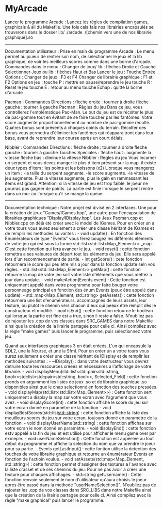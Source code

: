 # MyArcade

Lancer le programme Arcade :
Lancez les règles de compilation games, graphicals & all du Makefile.
Une fois cela fais nos librairies encapsulés se trouverons dans le dosser lib/
./arcade ./[chemin vers une de nos librairie graphique].so
_________________________________________________________________________________________________________________________________________________________________________

Documentation utilisateur :
Prise en main du programme Arcade :
Le menu permet au joueur de rentrer son nom, de selectionner le jeux et la lib graphique, de voir les meilleurs scores comme dans une borne d'arcade.
Commandes dans le menu :
     Changer de jeux/ lib : flèches Droite et Gauche
     Selectionner Jeux ou lib : flèches Haut et Bas
     Lancer le jeu : Touche Entrée
Options :
	Changer de jeux : F3 et F4
    Changer de librairie graphique : F1 et F2
Options en jeu :
	touche P : mettre en pause/reprendre le jeu
	touche R : Reset le jeu
	touche E : retour au menu
	touche Echap : quitte la borne d'arcade

Pacman : Commandes
Directions :
	flèche droite : tourner à droite
	flèche gauche : tourner à gauche
Pacman : Règles du jeu
Dans ce jeu, vous controllerez l'emblématique Pac-Man. Le but du jeu est de récolter
le plus de pac-gomme tout en évitant de se faire toucher par les fantômes. Votre score
augmente proportionnellement au nombre de pac-gomme récolté.
Quatres bonus sont présents à chaques coints du terrain.
Récolter ces bonus vous permettra d'éliminer les fantômes qui réapparaitront dans leur
base, avant de reprendre leur course après un court délais.

Nibbler : Commandes
Directions :
	flèche droite : tourner à droite
	flèche gauche : tourner à gauche
Touches Spéciales :
	flèche haut : augmente la vitesse
	flèche bas : diminue la vitesse
Nibbler : Règles du jeu
Vous incarner un serpent et vous devez manger le plus d'item présent sur la map.
il existe deux types d'item : les points et les boissons (x2)
L'orsque vous mangerez un item :
	 -la taille du serpent augmente.
	 -le score augmente.
	 -la vitesse de jeu augmente.
Plus la vitesse augmente, plus le gain en rammassant les items est grand.
Attention, si la vitesse de jeu est trop faible, le joeur ne pourras pas gagner de points.
La partie est finie l'orsque le serpent rentre dans un mur ou l'orsque qu'il se mange la queue.

_________________________________________________________________________________________________________________________________________________________________________

Documentation technique :
Notre projet est divisé en 2 interfaces. Une pour la création de jeux "Games/IGames.hpp", une autre pour l'encapsulation de librairies graphiques "Display/IDisplay.hpp".
Les Jeux Pacman.cpp et Nibbler.cpp on déjà été créer avec le model de IGames.
Pour en créer un a votre tours vous aurez seulement a créer une classe héritant de IGames et de remplir les methodes suivantes :
    - void update() : En fonction des Enumérateurs de type "Events" vous ferez bougez les différents éléments de votre jeu qui est sous la forme std::list<std::list<Map_Element>> _map. C'est cette fonction qui fera avancer le jeu.
    - void reset() : cette fonction remettra a ses valeures de départ tout les eléments du jeu. Elle sera appelé lors d'un recommencement de partie.
    - int getScore() :  cete fonction retournera le score qui peu être mis a jour dans la fonction update seln vos règles.
    - std::list<std::list<Map_Element>> getMap() : cette fonction retourne la map de votre jeu soit votre liste d'éléments que vous mettez a jour dans update.
    - void makeAction(Events event) : Cette fonction est uniquement appelé dans votre programme pour faire bouger votre personneage principal en fonction des énum Events (peux être appelé dans update).
    - std::map<Map_Element, std::string> getAssets() : cette fonction retournera une list d'enumérateurs, accompagnés de leurs assets, leur texture, ou plutot le chemin vers chacun d'eux qui peeux être remplit dès le constructeur et modifié.
    - bool isEnd() :  cette fonction retourne le booléan qui lorsque la partie est fine est a true, sinon il reste a false.
N'oubliez pas de rajouter les .cpp de vos classes dans SRC_GAMES dans notre Makefile ainsi que la création de la lirairie partagée pour celle ci.
Ainsi compilez avec la règle "make games" puis lancer le programme, puis selectionnez votre jeu.

Quand aux interfaces graphiques 3 on était créeés. L'un qui encapsule la SDL2, une la Ncurse, et une la Sfml. Pour en créer un a votre tours vous aurez seulement a créer une classe héritant de IDisplay et de remplir les methodes suivantes :
    - ~IDisplay() : dans votre destructeur vous devrez detruire toute les rescources créeés et nécessaires a l'affichage de votre librairie.
    - void displayMenu(std::list<std::pair<std::string, bool>>std::list<std::pair<std::string, bool>>, Selected_Field) : cette fonction prends en argumment les listes de jeux .so et de librairie graphique .so disponibles ainsi que le chap selectionné en fonction des touches pressées.
    - void displayMap(std::list<std::list<Map_Element>>) : Cette fonction sert uniquement a display la map sur votre ecran avec l'agrument que vous avez.
    - void displayScore(int) : cette fonction affiche le score du jeu sur votre ecran donné en paramètre de la fonction
    - void displayBestScores(std::list<std::string>) : cette fonction affiche la liste des meuilleurs scores du jeu sur votre ecran, toujours donné en paramètre de la fonction.
    - void displayUserName(std::string) :  cette fonction affichae sur votre ecran le nom donné en paramètre.
    - void displayEnd() : cette fonction estv appelé a la,fin du jeu et est utilisé pour afficher le menu game over par exmeple.
    - void userNameSelection() : Cette fonction est appéelée au tout début du programme et affiche la selection du nom que va prendre le joeur pour sa partie.
    - Events getLastInput() : cette fontion utilise la detection des touches de votre librairie graphique et retourne un énumérateur Events en fonction de l'actioin voulue. 
    - void setAssets(std::map<Map_Element, std::string>) : cette fonction permet d'assigner des textures a l'avance avec la liste d'asset et de ses chemins du jeu. Pour ne pas avoir a créer une texture pour chaques affichages.
    - std::string getUsername() : Cette fonction renvoie seulement le nom d'utilisateur qu'aura choisis le joeur apres être passé dans la methode "userNameSelection()".
N'oubliez pas de rajouter les .cpp de vos classes dans SRC_LIBS dans notre Makefile ainsi que la création de la lirairie partagée pour celle ci.
Ainsi compilez avec la règle "make graphical" puis lancer le programme.